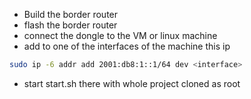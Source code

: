 - Build the border router
- flash the border router
- connect the dongle to the VM or linux machine
- add to one of the interfaces of the machine this ip
```bash
sudo ip -6 addr add 2001:db8:1::1/64 dev <interface>
```

- start start.sh there with whole project cloned as root